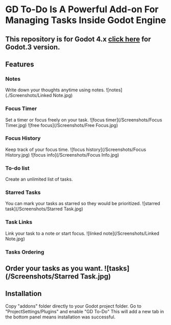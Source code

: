 # GD To-Do Is A Powerful Add-on For Managing Tasks Inside Godot Engine
This repository is for Godot 4.x [click here](https://github.com/attilaoroszdev/GD_To-Do_3x) for Godot.3 version.
---
## Features
### Notes
Write down your thoughts anytime using notes.
![notes](./Screenshots/Linked Note.jpg)
### Focus Timer
Set a timer or focus freely on your task.
![focus timer](/Screenshots/Focus Timer.jpg)
![free focus](/Screenshots/Free Focus.jpg)

### Focus History
Keep track of your focus time.
![focus history](/Screenshots/Focus History.jpg)
![focus info](/Screenshots/Focus Info.jpg)

### To-do list
Create an unlimited list of tasks.

### Starred Tasks
You can mark your tasks as starred so they would be prioritized.
![starred task](/Screenshots/Starred Task.jpg)

### Task Links
Link your task to a note or start focus.
![linked note](/Screenshots/Linked Note.jpg)

### Tasks Ordering
Order your tasks as you want.
![tasks](/Screenshots/Starred Task.jpg)
---
## Installation
Copy "addons" folder directly to your Godot project folder.
Go to "ProjectSettings/Plugins" and enable "GD To-Do"
This will add a new tab in the bottom panel means installation was successful.